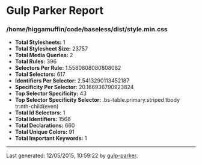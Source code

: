 # Gulp Parker Report


### /home/higgamuffin/code/baseless/dist/style.min.css

- **Total Stylesheets:** 1
- **Total Stylesheet Size:** 23757
- **Total Media Queries:** 2
- **Total Rules:** 396
- **Selectors Per Rule:** 1.5580808080808082
- **Total Selectors:** 617
- **Identifiers Per Selector:** 2.5413290113452187
- **Specificity Per Selector:** 20.166936790923824
- **Top Selector Specificity:** 43
- **Top Selector Specificity Selector:** .bs-table.primary.striped tbody tr:nth-child(even)
- **Total Id Selectors:** 1
- **Total Identifiers:** 1568
- **Total Declarations:** 660
- **Total Unique Colors:** 91
- **Total Important Keywords:** 1

* * *

Last generated: 12/05/2015, 10:59:22 by [gulp-parker](https://github.com/PavelDemyanenko/gulp-parker).
